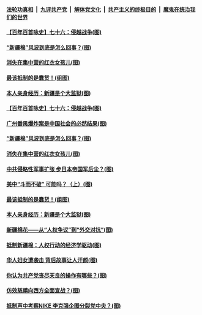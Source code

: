 

####  [法轮功真相](../../../../basic/blob/master/README.md?t=04010331) &nbsp;|&nbsp; [九评共产党](../../../../9ping.md/blob/master/README.md?t=04010331) &nbsp;|&nbsp; [解体党文化](../../../../jtdwh.md/blob/master/README.md?t=04010331)  &nbsp;|&nbsp; [共产主义的终极目的](../../../../gczydzjmd.md/blob/master/README.md?t=04010331) &nbsp;|&nbsp; [魔鬼在统治我们的世界](../../../../mgztzwmdsj.md/blob/master/README.md?t=04010331) 

#### [【百年百首咏史】七十六：侵越战争(图)](../pages/p4/967323.md?t=04010331) 


#### [“新疆棉”风波到底是怎么回事？(图)](../pages/p4/967269.md?t=04010331) 

#### [消失在集中营的红衣女孩儿(图)](../pages/p4/967267.md?t=04010331) 

#### [最该抵制的是蠢货！(组图)](../pages/p4/967156.md?t=04010331) 

#### [本人亲身经历：新疆是个大监狱(图)](../pages/p4/967158.md?t=04010331) 


#### [【百年百首咏史】七十六：侵越战争(图)](../pages/p4/967323.md?t=04010331) 


#### [广州番禺爆炸案是中国社会的必然结果(图)](../pages/p4/967292.md?t=04010331) 


#### [“新疆棉”风波到底是怎么回事？(图)](../pages/p4/967269.md?t=04010331) 

#### [消失在集中营的红衣女孩儿(图)](../pages/p4/967267.md?t=04010331) 

#### [中共侵略性军事扩张 步日本帝国军后尘？(图)](../pages/p4/967266.md?t=04010331) 

#### [美中“斗而不破” 可能吗？（上）(图)](../pages/p4/967265.md?t=04010331) 


#### [最该抵制的是蠢货！(组图)](../pages/p4/967156.md?t=04010331) 

#### [本人亲身经历：新疆是个大监狱(图)](../pages/p4/967158.md?t=04010331) 

#### [新疆棉花——从“人权争议”到“外交对抗”(图)](../pages/p4/967151.md?t=04010331) 

#### [抵制新疆棉：人权行动的经济学驱动(图)](../pages/p4/967152.md?t=04010331) 

#### [华人妇女遭袭击 背后故事让人汗颜(图)](../pages/p4/967065.md?t=04010331) 


#### [你认为共产党丧尽天良的操作有哪些？(图)](../pages/p4/967059.md?t=04010331) 

#### [仿效慈禧向西方全面宣战？(图)](../pages/p4/967056.md?t=04010331) 

#### [抵制声中考察NIKE 李克强企图分裂党中央？(图)](../pages/p4/967049.md?t=04010331) 


